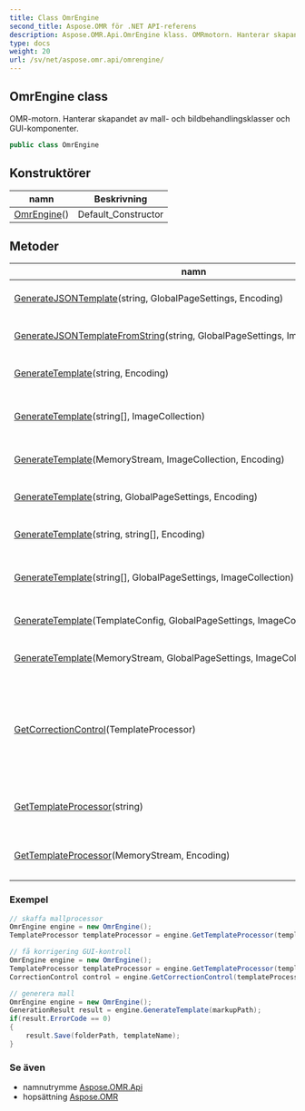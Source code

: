 ```yaml
---
title: Class OmrEngine
second_title: Aspose.OMR för .NET API-referens
description: Aspose.OMR.Api.OmrEngine klass. OMRmotorn. Hanterar skapandet av mall och bildbehandlingsklasser och GUIkomponenter.
type: docs
weight: 20
url: /sv/net/aspose.omr.api/omrengine/
---
```

## OmrEngine class

OMR-motorn. Hanterar skapandet av mall- och bildbehandlingsklasser och GUI-komponenter.

```csharp
public class OmrEngine
```

## Konstruktörer

| namn | Beskrivning |
| --- | --- |
| [OmrEngine](omrengine/)() | Default_Constructor |

## Metoder

| namn | Beskrivning |
| --- | --- |
| [GenerateJSONTemplate](../../aspose.omr.api/omrengine/generatejsontemplate/)(string, GlobalPageSettings, Encoding) | Skapar en mall (.omr) och mallbild baserad på .json markup |
| [GenerateJSONTemplateFromString](../../aspose.omr.api/omrengine/generatejsontemplatefromstring/)(string, GlobalPageSettings, ImageCollection) | Skapar en mall (.omr) och mallbild baserad på JSON-markup |
| [GenerateTemplate](../../aspose.omr.api/omrengine/generatetemplate/#generatetemplate_5)(string, Encoding) | Skapar en mall (.omr) och mallbild baserat på textmarkup |
| [GenerateTemplate](../../aspose.omr.api/omrengine/generatetemplate/#generatetemplate_6)(string[], ImageCollection) | Skapar en mall (.omr) och mallbild baserat på en array av uppmärkningslinjerna |
| [GenerateTemplate](../../aspose.omr.api/omrengine/generatetemplate/#generatetemplate_1)(MemoryStream, ImageCollection, Encoding) | Skapar en mall (.omr) och mallbild baserad på MemoryStream |
| [GenerateTemplate](../../aspose.omr.api/omrengine/generatetemplate/#generatetemplate_3)(string, GlobalPageSettings, Encoding) | Skapar en mall (.omr) och mallbild baserat på textmarkup |
| [GenerateTemplate](../../aspose.omr.api/omrengine/generatetemplate/#generatetemplate_4)(string, string[], Encoding) | Skapar en mall (.omr) och mallbild baserat på textmarkup |
| [GenerateTemplate](../../aspose.omr.api/omrengine/generatetemplate/#generatetemplate_7)(string[], GlobalPageSettings, ImageCollection) | Skapar en mall (.omr) och mallbild baserat på en array av uppmärkningslinjerna |
| [GenerateTemplate](../../aspose.omr.api/omrengine/generatetemplate/#generatetemplate)(TemplateConfig, GlobalPageSettings, ImageCollection) | Skapar en mall (.omr) och mallbild baserat på Template object |
| [GenerateTemplate](../../aspose.omr.api/omrengine/generatetemplate/#generatetemplate_2)(MemoryStream, GlobalPageSettings, ImageCollection, Encoding) | Skapar en mall (.omr) och mallbild baserad på MemoryStream |
| [GetCorrectionControl](../../aspose.omr.api/omrengine/getcorrectioncontrol/)(TemplateProcessor) | Skapar[`CorrectionControl`](../../aspose.omr.correctionui/correctioncontrol/) instans som tillåter arbete med OMR API med GUI. Takes[`TemplateProcessor`](../templateprocessor/) som en parameter och fungerar endast med bilder skapade med specificerad template |
| [GetTemplateProcessor](../../aspose.omr.api/omrengine/gettemplateprocessor/#gettemplateprocessor_1)(string) | Skapar[`TemplateProcessor`](../templateprocessor/) instans som tillåter arbete med specificerad mall. |
| [GetTemplateProcessor](../../aspose.omr.api/omrengine/gettemplateprocessor/#gettemplateprocessor)(MemoryStream, Encoding) | Skapar[`TemplateProcessor`](../templateprocessor/) instans som tillåter arbete med specificerad mall. |

### Exempel

```csharp
// skaffa mallprocessor
OmrEngine engine = new OmrEngine();
TemplateProcessor templateProcessor = engine.GetTemplateProcessor(templatePath);
```

```csharp
// få korrigering GUI-kontroll
OmrEngine engine = new OmrEngine();
TemplateProcessor templateProcessor = engine.GetTemplateProcessor(templatePath);
CorrectionControl control = engine.GetCorrectionControl(templateProcessor);
```

```csharp
// generera mall
OmrEngine engine = new OmrEngine();
GenerationResult result = engine.GenerateTemplate(markupPath);
if(result.ErrorCode == 0)
{
    result.Save(folderPath, templateName);
}
```

### Se även

* namnutrymme [Aspose.OMR.Api](../../aspose.omr.api/)
* hopsättning [Aspose.OMR](../../)


